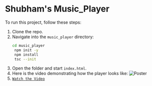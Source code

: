 # Shubham's Music_Player

To run this project, follow these steps:

1. Clone the repo.
2. Navigate into the `music_player` directory:
   ```bash
   cd music_player
    npm init -y
    npm install
    tsc --init
    ```
3. Open the folder and start `index.html`.
4. Here is the video demonstrating how the player looks like:
 ![Poster](https://github.com/user-attachments/assets/124325a3-d52b-4890-8f50-78a2d31be69f)
5. [`Watch the Video`](https://youtu.be/sk8biQXHYXg)
